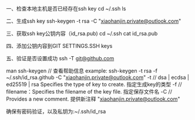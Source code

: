 一、检查本地主机是否已经存在ssh key
cd ~/.ssh
ls

二、生成ssh key
ssh-keygen -t rsa -C "xiaohanjin.private@outlook.com"

三、获取ssh key公钥内容（id_rsa.pub)
cd ~/.ssh
cat id_rsa.pub

四、添加公钥内容到GIT SETTINGS.SSH keys

五、验证是否设置成功
ssh -T git@github.com

man ssh-keygen // 查看帮助信息
example: ssh-keygen -t rsa -f ~/.ssh/id_rsa.github -C "xiaohanjin.private@outlook.com"
-t //  dsa | ecdsa | ed25519 | rsa Specifies the type of key to create. 指定生成key的类型
-f // filename：Specifies the filename of the key file. 指定保存文件名
-C // Provides a new comment. 提供新注释 "xiaohanjin.private@outlook.com"

确保有密码验证，以及私钥为:~/.ssh/id_rsa
